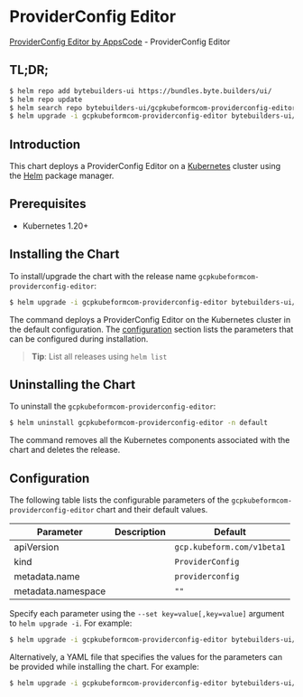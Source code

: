 # ProviderConfig Editor

[ProviderConfig Editor by AppsCode](https://byte.builders) - ProviderConfig Editor

## TL;DR;

```bash
$ helm repo add bytebuilders-ui https://bundles.byte.builders/ui/
$ helm repo update
$ helm search repo bytebuilders-ui/gcpkubeformcom-providerconfig-editor --version=v0.4.18
$ helm upgrade -i gcpkubeformcom-providerconfig-editor bytebuilders-ui/gcpkubeformcom-providerconfig-editor -n default --create-namespace --version=v0.4.18
```

## Introduction

This chart deploys a ProviderConfig Editor on a [Kubernetes](http://kubernetes.io) cluster using the [Helm](https://helm.sh) package manager.

## Prerequisites

- Kubernetes 1.20+

## Installing the Chart

To install/upgrade the chart with the release name `gcpkubeformcom-providerconfig-editor`:

```bash
$ helm upgrade -i gcpkubeformcom-providerconfig-editor bytebuilders-ui/gcpkubeformcom-providerconfig-editor -n default --create-namespace --version=v0.4.18
```

The command deploys a ProviderConfig Editor on the Kubernetes cluster in the default configuration. The [configuration](#configuration) section lists the parameters that can be configured during installation.

> **Tip**: List all releases using `helm list`

## Uninstalling the Chart

To uninstall the `gcpkubeformcom-providerconfig-editor`:

```bash
$ helm uninstall gcpkubeformcom-providerconfig-editor -n default
```

The command removes all the Kubernetes components associated with the chart and deletes the release.

## Configuration

The following table lists the configurable parameters of the `gcpkubeformcom-providerconfig-editor` chart and their default values.

|     Parameter      | Description |                Default                |
|--------------------|-------------|---------------------------------------|
| apiVersion         |             | <code>gcp.kubeform.com/v1beta1</code> |
| kind               |             | <code>ProviderConfig</code>           |
| metadata.name      |             | <code>providerconfig</code>           |
| metadata.namespace |             | <code>""</code>                       |


Specify each parameter using the `--set key=value[,key=value]` argument to `helm upgrade -i`. For example:

```bash
$ helm upgrade -i gcpkubeformcom-providerconfig-editor bytebuilders-ui/gcpkubeformcom-providerconfig-editor -n default --create-namespace --version=v0.4.18 --set apiVersion=gcp.kubeform.com/v1beta1
```

Alternatively, a YAML file that specifies the values for the parameters can be provided while
installing the chart. For example:

```bash
$ helm upgrade -i gcpkubeformcom-providerconfig-editor bytebuilders-ui/gcpkubeformcom-providerconfig-editor -n default --create-namespace --version=v0.4.18 --values values.yaml
```
